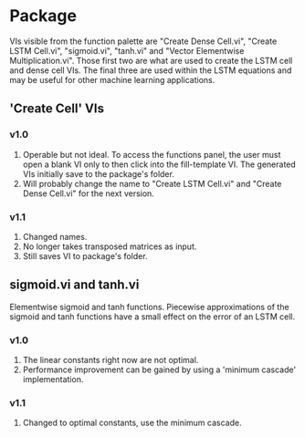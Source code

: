 # Package

VIs visible from the function palette are "Create Dense Cell.vi", "Create LSTM Cell.vi", "sigmoid.vi", "tanh.vi" and "Vector Elementwise Multiplication.vi". Those first two are what are used to create the LSTM cell and dense cell VIs. The final three are used within the LSTM equations and may be useful for other machine learning applications.

## 'Create Cell' VIs
### v1.0
1. Operable but not ideal. To access the functions panel, the user must open a blank VI only to then click into the fill-template VI. The generated VIs initially save to the package's folder.
2. Will probably change the name to "Create LSTM Cell.vi" and "Create Dense Cell.vi" for the next version.
### v1.1
1. Changed names.
2. No longer takes transposed matrices as input.
3. Still saves VI to package's folder.
## sigmoid.vi and tanh.vi
Elementwise sigmoid and tanh functions. Piecewise approximations of the sigmoid and tanh functions have a small effect on the error of an LSTM cell. 
### v1.0
1. The linear constants right now are not optimal.
2. Performance improvement can be gained by using a 'minimum cascade' implementation.
### v1.1
1. Changed to optimal constants, use the minimum cascade.

